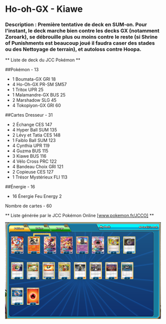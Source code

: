 # Ho-oh-GX - Kiawe

### Description : Première tentative de deck en SUM-on. Pour l'instant, le deck marche bien contre les decks GX (notamment Zoroark), se débrouille plus ou moins contre le reste (si Shrine of Punishments est beaucoup joué il faudra caser des stades ou des Nettoyage de terrain), et autoloss contre Hoopa.



** Liste de deck du JCC Pokémon **

##Pokémon - 13

* 1 Boumata-GX GRI 18
* 4 Ho-Oh-GX PR-SM SM57
* 1 Tritox UPR 25
* 1 Malamandre-GX BUS 25
* 2 Marshadow SLG 45
* 4 Tokopiyon-GX GRI 60

##Cartes Dresseur - 31

* 2 Échange CES 147
* 4 Hyper Ball SUM 135
* 2 Lévy et Tatia CES 148
* 1 Faiblo Ball SUM 123
* 4 Cynthia UPR 119
* 4 Guzma BUS 115
* 3 Kiawe BUS 116
* 4 Vélo Cross PRC 122
* 4 Bandeau Choix GRI 121
* 2 Copieuse CES 127
* 1 Trésor Mystérieux FLI 113

##Énergie - 16

* 16 Énergie Feu Energy 2

Nombre de cartes - 60

** Liste générée par le JCC Pokémon Online [www.pokemon.fr/JCCO] **



![alt text](img/Ho-oh-GXKiawe.png)
